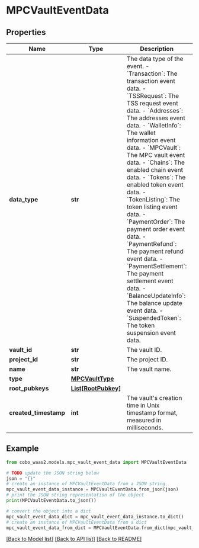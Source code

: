 # MPCVaultEventData


## Properties

Name | Type | Description | Notes
------------ | ------------- | ------------- | -------------
**data_type** | **str** |  The data type of the event. - &#x60;Transaction&#x60;: The transaction event data. - &#x60;TSSRequest&#x60;: The TSS request event data. - &#x60;Addresses&#x60;: The addresses event data. - &#x60;WalletInfo&#x60;: The wallet information event data. - &#x60;MPCVault&#x60;: The MPC vault event data. - &#x60;Chains&#x60;: The enabled chain event data. - &#x60;Tokens&#x60;: The enabled token event data. - &#x60;TokenListing&#x60;: The token listing event data.        - &#x60;PaymentOrder&#x60;: The payment order event data. - &#x60;PaymentRefund&#x60;: The payment refund event data. - &#x60;PaymentSettlement&#x60;: The payment settlement event data. - &#x60;BalanceUpdateInfo&#x60;: The balance update event data. - &#x60;SuspendedToken&#x60;: The token suspension event data. | 
**vault_id** | **str** | The vault ID. | [optional] 
**project_id** | **str** | The project ID. | [optional] 
**name** | **str** | The vault name. | [optional] 
**type** | [**MPCVaultType**](MPCVaultType.md) |  | [optional] 
**root_pubkeys** | [**List[RootPubkey]**](RootPubkey.md) |  | [optional] 
**created_timestamp** | **int** | The vault&#39;s creation time in Unix timestamp format, measured in milliseconds. | [optional] 

## Example

```python
from cobo_waas2.models.mpc_vault_event_data import MPCVaultEventData

# TODO update the JSON string below
json = "{}"
# create an instance of MPCVaultEventData from a JSON string
mpc_vault_event_data_instance = MPCVaultEventData.from_json(json)
# print the JSON string representation of the object
print(MPCVaultEventData.to_json())

# convert the object into a dict
mpc_vault_event_data_dict = mpc_vault_event_data_instance.to_dict()
# create an instance of MPCVaultEventData from a dict
mpc_vault_event_data_from_dict = MPCVaultEventData.from_dict(mpc_vault_event_data_dict)
```
[[Back to Model list]](../README.md#documentation-for-models) [[Back to API list]](../README.md#documentation-for-api-endpoints) [[Back to README]](../README.md)



